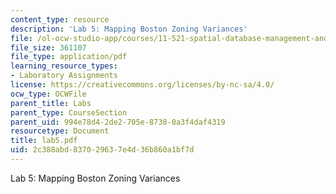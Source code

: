 ```yaml
---
content_type: resource
description: 'Lab 5: Mapping Boston Zoning Variances'
file: /ol-ocw-studio-app/courses/11-521-spatial-database-management-and-advanced-geographic-information-systems-spring-2003/2c388abd837029637e4d36b860a1bf7d_lab5.pdf
file_size: 361107
file_type: application/pdf
learning_resource_types:
- Laboratory Assignments
license: https://creativecommons.org/licenses/by-nc-sa/4.0/
ocw_type: OCWFile
parent_title: Labs
parent_type: CourseSection
parent_uid: 994e78d4-2de2-705e-8738-0a3f4daf4319
resourcetype: Document
title: lab5.pdf
uid: 2c388abd-8370-2963-7e4d-36b860a1bf7d
---
```

Lab 5: Mapping Boston Zoning Variances